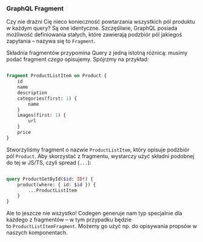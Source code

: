 
### GraphQL Fragment

Czy nie drażni Cię nieco konieczność powtarzania wszystkich pól produktu w każdym query? Są one identyczne. Szczęśliwie, GraphQL posiada możliwość definiowania stałych, które zawierają podzbiór pól jakiegoś zapytania – nazywa się to `Fragment`.

Składnia fragmentów przypomina Query z jedną istotną różnicą: musimy podać fragment _czego_ opisujemy. Spójrzmy na przykład:

```graphql

fragment ProductListItem on Product {
	id
	name
	description
	categories(first: 1) {
		name
	}
	images(first: 1) {
		url
	}
	price
}


```

Stworzyliśmy fragment o nazwie `ProductListItem`, który opisuje podzbiór pól `Product`. Aby skorzystać z fragmentu, wystarczy użyć składni podobnej do tej w JS/TS, czyli spread (`...`):

```graphql

query ProductGetById($id: ID!) {
	product(where: { id: $id }) {
		...ProductListItem
	}
}


```

Ale to jeszcze nie wszystko! Codegen generuje nam typ specjalnie dla każdego z fragmentów – w tym przypadku będzie to `ProductListItemFragment`. Możemy go użyć np. do opisywania propsów w naszych komponentach.














